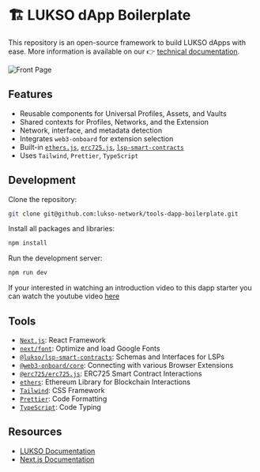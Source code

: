 # 🏗️ LUKSO dApp Boilerplate

This repository is an open-source framework to build LUKSO dApps with ease. More information is available on our 👉 [technical documentation](https://docs.lukso.tech/learn/introduction).

![Front Page](./img/front_page.png)

## Features

- Reusable components for Universal Profiles, Assets, and Vaults
- Shared contexts for Profiles, Networks, and the Extension
- Network, interface, and metadata detection
- Integrates `web3-onboard` for extension selection
- Built-in [`ethers.js`](https://docs.ethers.org/), [`erc725.js`](https://docs.lukso.tech/tools/erc725js/getting-started), [`lsp-smart-contracts`](https://docs.lukso.tech/tools/lsp-smart-contracts/getting-started)
- Uses `Tailwind`, `Prettier`, `TypeScript`

## Development

Clone the repository:

```bash
git clone git@github.com:lukso-network/tools-dapp-boilerplate.git
```

Install all packages and libraries:

```bash
npm install
```

Run the development server:

```bash
npm run dev
```
If your interested in watching an introduction video to this dapp starter you can watch the youtube video [here](https://youtu.be/OxJi7O7ts0Q?si=JuwCEYtI1FNf1VtS)

## Tools

- [`Next.js`](https://nextjs.org/): React Framework
- [`next/font`](https://nextjs.org/docs/basic-features/font-optimization): Optimize and load Google Fonts
- [`@lukso/lsp-smart-contracts`](https://www.npmjs.com/package/@lukso/lsp-smart-contracts): Schemas and Interfaces for LSPs
- [`@web3-onboard/core`](https://www.npmjs.com/package/@web3-onboard/core): Connecting with various Browser Extensions
- [`@erc725/erc725.js`](https://www.npmjs.com/package/@erc725/erc725.js): ERC725 Smart Contract Interactions
- [`ethers`](https://www.npmjs.com/package/ethers): Ethereum Library for Blockchain Interactions
- [`Tailwind`](https://www.npmjs.com/package/tailwindcss): CSS Framework
- [`Prettier`](https://www.npmjs.com/package/prettier): Code Formatting
- [`TypeScript`](https://www.npmjs.com/package/typescript): Code Typing

## Resources

- [LUKSO Documentation](https://docs.lukso.tech/)
- [Next.js Documentation](https://nextjs.org/docs)
